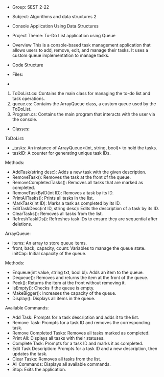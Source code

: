 - Group: SEST 2-22
- Subject: Algorithms and data structures 2
- Console Application Using Data Structures
- Project Theme: To-Do List application using Queue

- Overview
This is a console-based task management application that allows users to add, remove, edit, and manage their tasks. It uses a custom queue implementation to manage tasks.

- Code Structure
- Files:
- 
1. ToDoList.cs: Contains the main class for managing the to-do list and task operations.
2. queue.cs: Contains the ArrayQueue<T> class, a custom queue used by the ToDoList.
3. Program.cs: Contains the main program that interacts with the user via the console.

- Classes:

ToDoList:

- _tasks: An instance of ArrayQueue<(int, string, bool)> to hold the tasks.
- taskID: A counter for generating unique task IDs.
 
Methods:

- AddTask(string desc): Adds a new task with the given description.
- RemoveTask(): Removes the task at the front of the queue.
- RemoveCompletedTasks(): Removes all tasks that are marked as completed.
- RemoveTaskByID(int ID): Removes a task by its ID.
- PrintAllTasks(): Prints all tasks in the list.
- MarkTask(int ID): Marks a task as completed by its ID.
- EditTaskDesc(int ID, string desc): Edits the description of a task by its ID.
- ClearTasks(): Removes all tasks from the list.
- RefreshTaskIDs(): Refreshes task IDs to ensure they are sequential after deletions.

ArrayQueue:

- items: An array to store queue items.
- front, back, capacity, count: Variables to manage the queue state.
initCap: Initial capacity of the queue.

Methods:

- Enqueue(int value, string txt, bool bl): Adds an item to the queue.
- Dequeue(): Removes and returns the item at the front of the queue.
- Peek(): Returns the item at the front without removing it.
- IsEmpty(): Checks if the queue is empty.
- MakeBigger(): Increases the capacity of the queue.
- Display(): Displays all items in the queue.

Available Commands:

- Add Task: Prompts for a task description and adds it to the list.
- Remove Task: Prompts for a task ID and removes the corresponding task.
- Remove Completed Tasks: Removes all tasks marked as completed.
- Print All: Displays all tasks with their statuses.
- Complete Task: Prompts for a task ID and marks it as completed.
- Edit Task Description: Prompts for a task ID and a new description, then updates the task.
- Clear Tasks: Removes all tasks from the list.
- All Commands: Displays all available commands.
- Stop: Exits the application.
